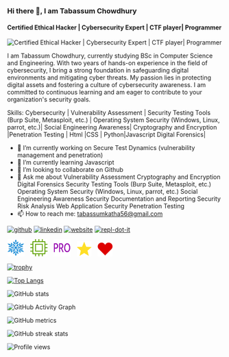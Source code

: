 ### Hi there 👋, I am Tabassum Chowdhury 
#### Certified Ethical Hacker | Cybersecurity Expert | CTF player| Programmer
![Certified Ethical Hacker | Cybersecurity Expert | CTF player| Programmer](https://tabassumkatha.000webhostapp.com/img/tabassum-removebg-preview.png)

I am Tabassum Chowdhury, currently studying BSc in Computer Science and Engineering. With two years of hands-on experience in the field of cybersecurity, I bring a strong foundation in safeguarding digital environments and mitigating cyber threats. My passion lies in protecting digital assets and fostering a culture of cybersecurity awareness. I am committed to continuous learning and am eager to contribute to your organization's security goals.

Skills: Cybersecurity | Vulnerability Assessment | Security Testing Tools (Burp Suite, Metasploit, etc.) | Operating System Security (Windows, Linux, parrot, etc.)| Social Engineering Awareness| Cryptography and Encryption |Penetration Testing | Html |CSS | Python|Javascript Digital Forensics| 

- 🔭 I’m currently working on Secure Test Dynamics (vulnerability management and penetration) 
- 🌱 I’m currently learning Javascript  
- 👯 I’m looking to collaborate on Github 
- 💬 Ask me about Vulnerability Assessment Cryptography and Encryption Digital Forensics Security Testing Tools (Burp Suite, Metasploit, etc.) Operating System Security (Windows, Linux, parrot, etc.) Social Engineering Awareness Security Documentation and Reporting Security Risk Analysis Web Application Security Penetration Testing 
- 📫 How to reach me: tabassumkatha56@gmail.com 


[<img src='https://cdn.jsdelivr.net/npm/simple-icons@3.0.1/icons/github.svg' alt='github' height='40'>](https://github.com/tabasssum26)  [<img src='https://cdn.jsdelivr.net/npm/simple-icons@3.0.1/icons/linkedin.svg' alt='linkedin' height='40'>](https://www.linkedin.com/in/tabassum-chowdhury/)  [<img src='https://cdn.jsdelivr.net/npm/simple-icons@3.0.1/icons/icloud.svg' alt='website' height='40'>](https://tabassumkatha.000webhostapp.com/)  [<img src='https://cdn.jsdelivr.net/npm/simple-icons@3.0.1/icons/repl-dot-it.svg' alt='repl-dot-it' height='40'>](https://replit.com/@tabassumkatha56)  

<a href='https://archiveprogram.github.com/'><img src='https://raw.githubusercontent.com/acervenky/animated-github-badges/master/assets/acbadge.gif' width='40' height='40'></a> <a href='https://docs.github.com/en/developers'><img src='https://raw.githubusercontent.com/acervenky/animated-github-badges/master/assets/devbadge.gif' width='40' height='40'></a> <a href='https://github.com/pricing'><img src='https://raw.githubusercontent.com/acervenky/animated-github-badges/master/assets/pro.gif' width='40' height='40'></a> <a href='https://stars.github.com/'><img src='https://raw.githubusercontent.com/acervenky/animated-github-badges/master/assets/starbadge.gif' width='35' height='35'></a> <a href='https://docs.github.com/en/github/supporting-the-open-source-community-with-github-sponsors'><img src='https://raw.githubusercontent.com/acervenky/animated-github-badges/master/assets/sponsorbadge.gif' width='35' height='35'></a> 

[![trophy](https://github-profile-trophy.vercel.app/?username=tabasssum26)](https://github.com/ryo-ma/github-profile-trophy)

[![Top Langs](https://github-readme-stats.vercel.app/api/top-langs/?username=tabasssum26)](https://github.com/anuraghazra/github-readme-stats)

![GitHub stats](https://github-readme-stats.vercel.app/api?username=tabasssum26&show_icons=true&count_private=true)  

![GitHub Activity Graph](https://activity-graph.herokuapp.com/graph?username=tabasssum26)  

![GitHub metrics](https://metrics.lecoq.io/tabasssum26)  

![GitHub streak stats](https://streak-stats.demolab.com/?user=tabasssum26)  

![Profile views](https://gpvc.arturio.dev/tabasssum26)  
